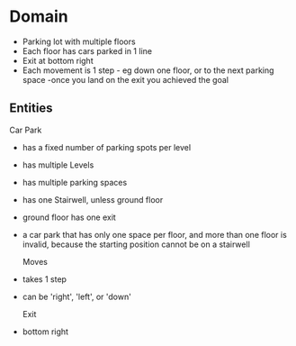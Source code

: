 # Domain

- Parking lot with multiple floors
- Each floor has cars parked in 1 line
- Exit at bottom right
- Each movement is 1 step - eg down one floor, or to the next parking space
  -once you land on the exit you achieved the goal

## Entities

Car Park

- has a fixed number of parking spots per level
- has multiple Levels
- has multiple parking spaces
- has one Stairwell, unless ground floor
- ground floor has one exit
- a car park that has only one space per floor, and more than one floor is invalid, because the starting position cannot be on a stairwell

  Moves

- takes 1 step
- can be 'right', 'left', or 'down'

  Exit

- bottom right
